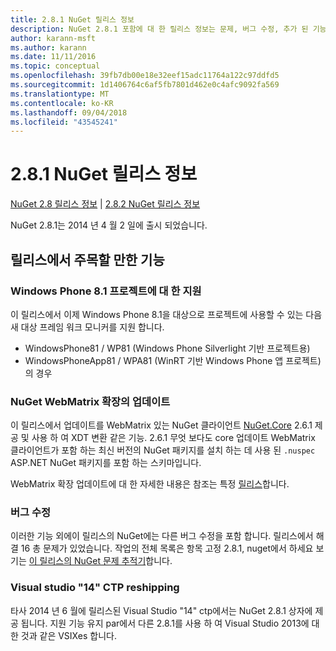 ```yaml
---
title: 2.8.1 NuGet 릴리스 정보
description: NuGet 2.8.1 포함에 대 한 릴리스 정보는 문제, 버그 수정, 추가 된 기능 및 Dcr 알려져 있습니다.
author: karann-msft
ms.author: karann
ms.date: 11/11/2016
ms.topic: conceptual
ms.openlocfilehash: 39fb7db00e18e32eef15adc11764a122c97ddfd5
ms.sourcegitcommit: 1d1406764c6af5fb7801d462e0c4afc9092fa569
ms.translationtype: MT
ms.contentlocale: ko-KR
ms.lasthandoff: 09/04/2018
ms.locfileid: "43545241"
---
```

# <a name="nuget-281-release-notes"></a>2.8.1 NuGet 릴리스 정보

[NuGet 2.8 릴리스 정보](../release-notes/nuget-2.8.md) | [2.8.2 NuGet 릴리스 정보](../release-notes/nuget-2.8.2.md)

NuGet 2.8.1는 2014 년 4 월 2 일에 출시 되었습니다.

## <a name="notable-features-in-the-release"></a>릴리스에서 주목할 만한 기능

### <a name="support-for-windows-phone-81-projects"></a>Windows Phone 8.1 프로젝트에 대 한 지원
이 릴리스에서 이제 Windows Phone 8.1을 대상으로 프로젝트에 사용할 수 있는 다음 새 대상 프레임 워크 모니커를 지원 합니다.

* WindowsPhone81 / WP81 (Windows Phone Silverlight 기반 프로젝트용)
* WindowsPhoneApp81 / WPA81 (WinRT 기반 Windows Phone 앱 프로젝트)의 경우

### <a name="update-of-the-nuget-webmatrix-extension"></a>NuGet WebMatrix 확장의 업데이트
이 릴리스에서 업데이트를 WebMatrix 있는 NuGet 클라이언트 [NuGet.Core](https://www.nuget.org/packages/Nuget.Core/2.6.1) 2.6.1 제공 및 사용 하 여 XDT 변환 같은 기능. 2.6.1 무엇 보다도 core 업데이트 WebMatrix 클라이언트가 포함 하는 최신 버전의 NuGet 패키지를 설치 하는 데 사용 된 `.nuspec` ASP.NET NuGet 패키지를 포함 하는 스키마입니다.

WebMatrix 확장 업데이트에 대 한 자세한 내용은 참조는 특정 [릴리스](../release-notes/nuget-2.6.1-for-WebMatrix.md)합니다.

### <a name="bug-fixes"></a>버그 수정
이러한 기능 외에이 릴리스의 NuGet에는 다른 버그 수정을 포함 합니다. 릴리스에서 해결 16 총 문제가 있었습니다. 작업의 전체 목록은 항목 고정 2.8.1, nuget에서 하세요 보기는 [이 릴리스의 NuGet 문제 추적기](https://nuget.codeplex.com/workitem/list/advanced?keyword=&status=All&type=All&priority=All&release=NuGet%202.8.1&assignedTo=All&component=All&sortField=LastUpdatedDate&sortDirection=Descending&page=0&reasonClosed=All)합니다.

### <a name="reshipping-with-visual-studio-14-ctp"></a>Visual studio "14" CTP reshipping
타사 2014 년 6 월에 릴리스된 Visual Studio "14" ctp에서는 NuGet 2.8.1 상자에 제공 됩니다. 지원 기능 유지 par에서 다른 2.8.1를 사용 하 여 Visual Studio 2013에 대 한 것과 같은 VSIXes 합니다.
